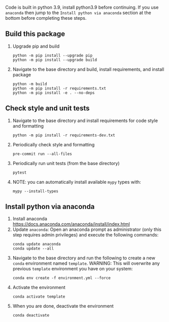 Code is built in python 3.9, install python3.9 before continuing.  If you use `anaconda` then jump to the `Install python via anaconda` section at the bottom before completing these steps.  

## Build this package
1. Upgrade pip and build
    ```
    python -m pip install --upgrade pip
    python -m pip install --upgrade build
    ```
2. Navigate to the base directory and build, install requirements, and install package
    ```
    python -m build
    python -m pip install -r requirements.txt
    python -m pip install -e . --no-deps
    ```

## Check style and unit tests
1. Navigate to the base directory and install requirements for code style and formatting
    ```
    python -m pip install -r requirements-dev.txt
    ```
2. Periodically check style and formatting
    ```
    pre-commit run --all-files
    ```
3. Periodically run unit tests (from the base directory)
    ```
    pytest
    ```
4. NOTE: you can automatically install available `mypy` types with:
    ```
    mypy --install-types
    ```


## Install python via anaconda
1. Install anaconda https://docs.anaconda.com/anaconda/install/index.html
2. Update `anaconda`: Open an anaconda prompt as administrator (only this step requires admin privileges) and execute the following commands:
   ```
   conda update anaconda
   conda update --all
   ```
3. Navigate to the base directory and run the following to create a new `conda` environment named `template`.  WARNING: This will overwrite any previous `template` environment you have on your system:
   ```
   conda env create -f environment.yml --force
   ```
4. Activate the environment
   ```
   conda activate template
   ```
5. When you are done, deactivate the environment
   ```
   conda deactivate
   ```
